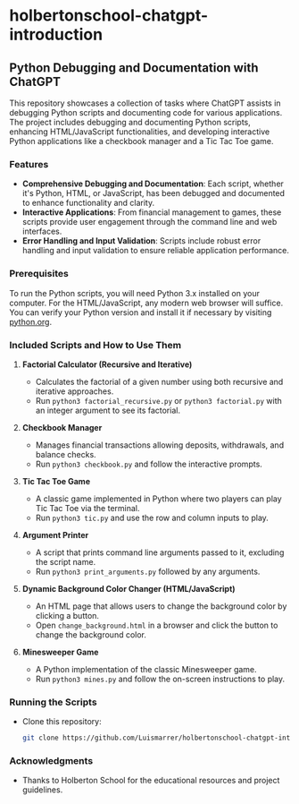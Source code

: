 # holbertonschool-chatgpt-introduction

## Python Debugging and Documentation with ChatGPT

This repository showcases a collection of tasks where ChatGPT assists in debugging Python scripts and documenting code for various applications. The project includes debugging and documenting Python scripts, enhancing HTML/JavaScript functionalities, and developing interactive Python applications like a checkbook manager and a Tic Tac Toe game.

### Features

- **Comprehensive Debugging and Documentation**: Each script, whether it's Python, HTML, or JavaScript, has been debugged and documented to enhance functionality and clarity.
- **Interactive Applications**: From financial management to games, these scripts provide user engagement through the command line and web interfaces.
- **Error Handling and Input Validation**: Scripts include robust error handling and input validation to ensure reliable application performance.

### Prerequisites

To run the Python scripts, you will need Python 3.x installed on your computer. For the HTML/JavaScript, any modern web browser will suffice. You can verify your Python version and install it if necessary by visiting [python.org](https://www.python.org/downloads/).

### Included Scripts and How to Use Them

1. **Factorial Calculator (Recursive and Iterative)**
   - Calculates the factorial of a given number using both recursive and iterative approaches.
   - Run `python3 factorial_recursive.py` or `python3 factorial.py` with an integer argument to see its factorial.

2. **Checkbook Manager**
   - Manages financial transactions allowing deposits, withdrawals, and balance checks.
   - Run `python3 checkbook.py` and follow the interactive prompts.

3. **Tic Tac Toe Game**
   - A classic game implemented in Python where two players can play Tic Tac Toe via the terminal.
   - Run `python3 tic.py` and use the row and column inputs to play.

4. **Argument Printer**
   - A script that prints command line arguments passed to it, excluding the script name.
   - Run `python3 print_arguments.py` followed by any arguments.

5. **Dynamic Background Color Changer (HTML/JavaScript)**
   - An HTML page that allows users to change the background color by clicking a button.
   - Open `change_background.html` in a browser and click the button to change the background color.

6. **Minesweeper Game**
   - A Python implementation of the classic Minesweeper game.
   - Run `python3 mines.py` and follow the on-screen instructions to play.

### Running the Scripts

- Clone this repository:
  ```bash
  git clone https://github.com/Luismarrer/holbertonschool-chatgpt-introduction.git

### Acknowledgments

- Thanks to Holberton School for the educational resources and project guidelines.

